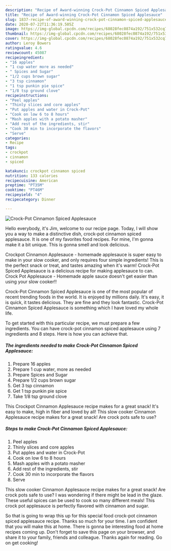 ```yaml
---
description: "Recipe of Award-winning Crock-Pot Cinnamon Spiced Applesauce"
title: "Recipe of Award-winning Crock-Pot Cinnamon Spiced Applesauce"
slug: 1837-recipe-of-award-winning-crock-pot-cinnamon-spiced-applesauce
date: 2020-07-22T11:36:19.505Z
image: https://img-global.cpcdn.com/recipes/68028fec0874a192/751x532cq70/crock-pot-cinnamon-spiced-applesauce-recipe-main-photo.jpg
thumbnail: https://img-global.cpcdn.com/recipes/68028fec0874a192/751x532cq70/crock-pot-cinnamon-spiced-applesauce-recipe-main-photo.jpg
cover: https://img-global.cpcdn.com/recipes/68028fec0874a192/751x532cq70/crock-pot-cinnamon-spiced-applesauce-recipe-main-photo.jpg
author: Leroy Bowers
ratingvalue: 4.6
reviewcount: 45087
recipeingredient:
- "16 apples"
- "1 cup water more as needed"
- " Spices and Sugar"
- "1/2 cups brown sugar"
- "3 tsp cinnamon"
- "1 tsp punkin pie spice"
- "1/8 tsp ground clove"
recipeinstructions:
- "Peel apples"
- "Thinly slices and core apples"
- "Put apples and water in Crock-Pot"
- "Cook on low 6 to 8 hours"
- "Mash apples with a potato masher"
- "Add rest of the ingredients, stir"
- "Cook 30 min to incorporate the flavors"
- "Serve"
categories:
- Recipe
tags:
- crockpot
- cinnamon
- spiced

katakunci: crockpot cinnamon spiced 
nutrition: 133 calories
recipecuisine: American
preptime: "PT35M"
cooktime: "PT46M"
recipeyield: "4"
recipecategory: Dinner

---
```



![Crock-Pot Cinnamon Spiced Applesauce](https://img-global.cpcdn.com/recipes/68028fec0874a192/751x532cq70/crock-pot-cinnamon-spiced-applesauce-recipe-main-photo.jpg)

Hello everybody, it's Jim, welcome to our recipe page. Today, I will show you a way to make a distinctive dish, crock-pot cinnamon spiced applesauce. It is one of my favorites food recipes. For mine, I'm gonna make it a bit unique. This is gonna smell and look delicious.

Crockpot Cinnamon Applesauce - homemade applesauce is super easy to make in your slow cooker, and only requires four simple ingredients! This is the perfect snack or treat, and tastes amazing when it&#39;s warm! Crock-Pot Spiced Applesauce is a delicious recipe for making applesauce to can. Crock Pot Applesauce - Homemade apple sauce doesn&#39;t get easier than using your slow cooker!!

Crock-Pot Cinnamon Spiced Applesauce is one of the most popular of recent trending foods in the world. It is enjoyed by millions daily. It's easy, it is quick, it tastes delicious. They are fine and they look fantastic. Crock-Pot Cinnamon Spiced Applesauce is something which I have loved my whole life.


To get started with this particular recipe, we must prepare a few ingredients. You can have crock-pot cinnamon spiced applesauce using 7 ingredients and 8 steps. Here is how you can achieve that.

<!--inarticleads1-->

##### The ingredients needed to make Crock-Pot Cinnamon Spiced Applesauce:

1. Prepare 16 apples
1. Prepare 1 cup water, more as needed
1. Prepare  Spices and Sugar
1. Prepare 1/2 cups brown sugar
1. Get 3 tsp cinnamon
1. Get 1 tsp punkin pie spice
1. Take 1/8 tsp ground clove


This Crockpot Cinnamon Applesauce recipe makes for a great snack! It&#39;s easy to make, high in fiber and loved by all! This slow cooker Cinnamon Applesauce recipe makes for a great snack! Are crock pots safe to use? 

<!--inarticleads2-->

##### Steps to make Crock-Pot Cinnamon Spiced Applesauce:

1. Peel apples
1. Thinly slices and core apples
1. Put apples and water in Crock-Pot
1. Cook on low 6 to 8 hours
1. Mash apples with a potato masher
1. Add rest of the ingredients, stir
1. Cook 30 min to incorporate the flavors
1. Serve


This slow cooker Cinnamon Applesauce recipe makes for a great snack! Are crock pots safe to use? I was wondering if there might be lead in the glaze. These useful spices can be used to cook so many different meals! This crock pot applesauce is perfectly flavored with cinnamon and sugar. 

So that is going to wrap this up for this special food crock-pot cinnamon spiced applesauce recipe. Thanks so much for your time. I am confident that you will make this at home. There is gonna be interesting food at home recipes coming up. Don't forget to save this page on your browser, and share it to your family, friends and colleague. Thanks again for reading. Go on get cooking!
